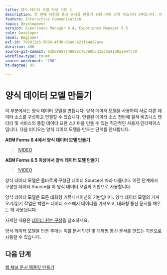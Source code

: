 ```yaml
---
title: 양식 데이터 모델 작성 파트 3
description: 첫 번째 대화형 통신 문서를 만들기 위한 여러 단계 자습서의 3부입니다. 이 부분에서는 양식 데이터 모델을 만듭니다. 양식 데이터 모델을 사용하면 서로 다른 데이터 소스를 구성하고 연결할 수 있습니다. 이 모델은 연결된 데이터 소스 전반에 걸쳐 비즈니스 엔터티 및 서비스의 통합 데이터 표시 스키마를 만드는 직관적인 사용자 인터페이스를 제공합니다. 다음 비디오에서는 양식 데이터 모델을 만드는 단계를 안내합니다.
feature: Interactive Communication
topic: Development
version: Experience Manager 6.4, Experience Manager 6.5
role: Developer
level: Beginner
exl-id: 798012e5-5099-4fd0-82ad-a21f64a97aca
duration: 406
source-git-commit: 03b68057748892c757e0b5315d3a41d0a2e4fc79
workflow-type: tm+mt
source-wordcount: '256'
ht-degree: 0%

---
```


# 양식 데이터 모델 만들기

이 부분에서는 양식 데이터 모델을 만듭니다. 양식 데이터 모델을 사용하여 서로 다른 데이터 소스를 구성하고 연결할 수 있습니다. 연결된 데이터 소스 전반에 걸쳐 비즈니스 엔티티 및 서비스의 통합 데이터 표현 스키마를 만들 수 있는 직관적인 사용자 인터페이스입니다. 다음 비디오는 양식 데이터 모델을 만드는 단계를 안내합니다.

**AEM Forms 6.4에서 양식 데이터 모델 만들기**

>[!VIDEO](https://video.tv.adobe.com/v/27763?quality=12&learn=on)

**AEM Forms 6.5 이상에서 양식 데이터 모델 만들기**

>[!VIDEO](https://video.tv.adobe.com/v/34227?quality=12&learn=on&captions=kor)

양식 데이터 모델은 올바르게 구성된 데이터 Source에 따라 다릅니다. 이전 단계에서 구성한 데이터 Source을 이 양식 데이터 모델의 기반으로 사용합니다.

양식 데이터 모델은 모든 대화형 커뮤니케이션의 기반입니다. 양식 데이터 모델의 가져오기/읽기 작업은 백엔드 데이터 소스에서 데이터를 가져오고, 대화형 통신 문서를 채우는 데 사용됩니다.

자세한 내용은 [데이터 원본 구성](parttwo.md)을 참조하세요.

양식 데이터 모델을 만든 후에는 이를 문서 단편 및 대화형 통신 문서를 만드는 기반으로 사용할 수 있습니다.

## 다음 단계

[웹 채널 문서 템플릿 만들기](./partfour.md)



